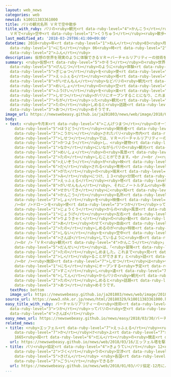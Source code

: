```yaml
---
layout: web_news
categories: web
newsid: k10011383361000
title: パリの観光名所 ＶＲで空中散歩
title_with_ruby: パリの<ruby>観光<rt data-ruby-level="4">かんこう</rt></ruby><ruby>名所<rt data-ruby-level="3">めいしょ</rt></ruby>
  ＶＲで<ruby>空中<rt data-ruby-level="1">くうちゅう</rt></ruby><ruby>散歩<rt data-ruby-level="4">さんぽ</rt></ruby>
last_modified_at: '2018-03-29T06:41:00+09:00'
datetime: 2018<ruby>年<rt data-ruby-level="1">ねん</rt></ruby>03<ruby>月<rt data-ruby-level="1">がつ</rt></ruby>29<ruby>日<rt
  data-ruby-level="1">にち</rt></ruby> 06<ruby>時<rt data-ruby-level="2">じ</rt></ruby>41<ruby>分<rt
  data-ruby-level="2">ふん</rt></ruby>
description: 仮想の世界を現実のように体験できるＶＲ＝バーチャルリアリティーの技術を使い、エッフェル塔や凱旋門などパリの観光名所の空からの風景を楽しむことができる施設がパリにオープンすることになり、これまでとは少し違った観光が楽しめると話題を集めそうです。
summary: <ruby>仮想<rt data-ruby-level="5">かそう</rt></ruby>の<ruby>世界<rt data-ruby-level="3">せかい</rt></ruby>を<ruby>現実<rt
  data-ruby-level="5">げんじつ</rt></ruby>のように<ruby>体験<rt data-ruby-level="4">たいけん</rt></ruby>できるＶＲ＝バーチャルリアリティーの<ruby>技術<rt
  data-ruby-level="5">ぎじゅつ</rt></ruby>を<ruby>使<rt data-ruby-level="3">つか</rt></ruby>い、<ruby>エッフェル<rt
  data-ruby-level="7">えっふぇる</rt></ruby><ruby>塔<rt data-ruby-level="7">とう</rt></ruby>や<ruby>凱旋門<rt
  data-ruby-level="8">がいせんもん</rt></ruby>などパリの<ruby>観光<rt data-ruby-level="4">かんこう</rt></ruby><ruby>名所<rt
  data-ruby-level="3">めいしょ</rt></ruby>の<ruby>空<rt data-ruby-level="1">そら</rt></ruby>からの<ruby>風景<rt
  data-ruby-level="4">ふうけい</rt></ruby>を<ruby>楽<rt data-ruby-level="2">たの</rt></ruby>しむことができる<ruby>施設<rt
  data-ruby-level="7">しせつ</rt></ruby>がパリにオープンすることになり、これまでとは<ruby>少<rt data-ruby-level="2">すこ</rt></ruby>し<ruby>違<rt
  data-ruby-level="7">ちが</rt></ruby>った<ruby>観光<rt data-ruby-level="4">かんこう</rt></ruby>が<ruby>楽<rt
  data-ruby-level="2">たの</rt></ruby>しめると<ruby>話題<rt data-ruby-level="3">わだい</rt></ruby>を<ruby>集<rt
  data-ruby-level="3">あつ</rt></ruby>めそうです。
image_url: https://newswebeasy.github.io/ja201803/news/web/image/2018/03/29/K10011383361_1803290628_1803290640_01_02.jpg
body:
- text: <ruby>今月末<rt data-ruby-level="4">こんげつまつ</rt></ruby>のオープンを<ruby>前<rt data-ruby-level="2">まえ</rt></ruby>に<ruby>報道<rt
    data-ruby-level="5">ほうどう</rt></ruby><ruby>関係者<rt data-ruby-level="4">かんけいしゃ</rt></ruby>などに<ruby>公開<rt
    data-ruby-level="3">こうかい</rt></ruby>されたパリ<ruby>市内<rt data-ruby-level="2">しない</rt></ruby>の<ruby>施設<rt
    data-ruby-level="7">しせつ</rt></ruby>では、ＶＲ＝バーチャルリアリティーの<ruby>技術<rt data-ruby-level="5">ぎじゅつ</rt></ruby>を<ruby>活用<rt
    data-ruby-level="2">かつよう</rt></ruby>し、<ruby>建物<rt data-ruby-level="4">たてもの</rt></ruby>の<ruby>中<rt
    data-ruby-level="1">なか</rt></ruby>にいながらパリの<ruby>観光<rt data-ruby-level="4">かんこう</rt></ruby><ruby>名所<rt
    data-ruby-level="3">めいしょ</rt></ruby>の<ruby>風景<rt data-ruby-level="4">ふうけい</rt></ruby>を<ruby>楽<rt
    data-ruby-level="2">たの</rt></ruby>しむことができます。<br /><br /><ruby>利用客<rt data-ruby-level="4">りようきゃく</rt></ruby>は<ruby>映像<rt
    data-ruby-level="6">えいぞう</rt></ruby>が<ruby>映<rt data-ruby-level="6">うつ</rt></ruby>し<ruby>出<rt
    data-ruby-level="6">だ</rt></ruby>される<ruby>専用<rt data-ruby-level="6">せんよう</rt></ruby>のゴーグル<ruby>型<rt
    data-ruby-level="4">がた</rt></ruby>の<ruby>端末<rt data-ruby-level="7">たんまつ</rt></ruby>を<ruby>身<rt
    data-ruby-level="3">み</rt></ruby>につけ、１３<ruby>分間<rt data-ruby-level="2">ふんかん</rt></ruby>かけて<ruby>エッフェル<rt
    data-ruby-level="7">えっふぇる</rt></ruby><ruby>塔<rt data-ruby-level="7">とう</rt></ruby>や<ruby>凱旋門<rt
    data-ruby-level="8">がいせんもん</rt></ruby>、それにノートルダム<ruby>寺院<rt data-ruby-level="3">じいん</rt></ruby>など<ruby>世界的<rt
    data-ruby-level="4">せかいてき</rt></ruby>に<ruby>知<rt data-ruby-level="2">し</rt></ruby>られるパリの<ruby>観光<rt
    data-ruby-level="4">かんこう</rt></ruby><ruby>名所<rt data-ruby-level="3">めいしょ</rt></ruby>およそ２０か<ruby>所<rt
    data-ruby-level="3">しょ</rt></ruby>を<ruby>映像<rt data-ruby-level="6">えいぞう</rt></ruby>でめぐります。<br
    /><br />ドローンを<ruby>使<rt data-ruby-level="3">つか</rt></ruby>って<ruby>撮影<rt data-ruby-level="7">さつえい</rt></ruby>した<ruby>上空<rt
    data-ruby-level="1">じょうくう</rt></ruby>からの<ruby>風景<rt data-ruby-level="4">ふうけい</rt></ruby>を<ruby>上下<rt
    data-ruby-level="1">じょうげ</rt></ruby><ruby>左右<rt data-ruby-level="1">さゆう</rt></ruby>、<ruby>利用客<rt
    data-ruby-level="4">りようきゃく</rt></ruby>の<ruby>動<rt data-ruby-level="3">うご</rt></ruby>きに<ruby>合<rt
    data-ruby-level="2">あ</rt></ruby>わせて<ruby>自由<rt data-ruby-level="3">じゆう</rt></ruby>に<ruby>楽<rt
    data-ruby-level="2">たの</rt></ruby>しめるのが<ruby>特徴<rt data-ruby-level="7">とくちょう</rt></ruby>で、まるでパリ<ruby>市内<rt
    data-ruby-level="2">しない</rt></ruby>を<ruby>空中<rt data-ruby-level="1">くうちゅう</rt></ruby><ruby>散歩<rt
    data-ruby-level="4">さんぽ</rt></ruby>しているように<ruby>感<rt data-ruby-level="3">かん</rt></ruby>じることができるということです。<br
    /><br />「ＶＲ<ruby>観光<rt data-ruby-level="4">かんこう</rt></ruby>」を<ruby>体験<rt data-ruby-level="4">たいけん</rt></ruby>した<ruby>男性<rt
    data-ruby-level="5">だんせい</rt></ruby>は、「<ruby>冒険<rt data-ruby-level="7">ぼうけん</rt></ruby>のようでとても<ruby>楽<rt
    data-ruby-level="2">たの</rt></ruby>しめました。これまで<ruby>見<rt data-ruby-level="1">み</rt></ruby>たことがないパリを<ruby>知<rt
    data-ruby-level="2">し</rt></ruby>ることができます」と<ruby>話<rt data-ruby-level="2">はな</rt></ruby>していました。<br
    /><br /><ruby>施設<rt data-ruby-level="7">しせつ</rt></ruby>は<ruby>今月<rt data-ruby-level="2">こんげつ</rt></ruby>３１<ruby>日<rt
    data-ruby-level="1">にち</rt></ruby>にオープンする<ruby>予定<rt data-ruby-level="3">よてい</rt></ruby>で、これまでとは<ruby>少<rt
    data-ruby-level="2">すこ</rt></ruby>し<ruby>違<rt data-ruby-level="7">ちが</rt></ruby>った<ruby>視点<rt
    data-ruby-level="6">してん</rt></ruby>からパリの<ruby>観光<rt data-ruby-level="4">かんこう</rt></ruby>を<ruby>楽<rt
    data-ruby-level="2">たの</rt></ruby>しめると<ruby>話題<rt data-ruby-level="3">わだい</rt></ruby>を<ruby>集<rt
    data-ruby-level="3">あつ</rt></ruby>めそうです。
  textPos: bottom
  image_url: https://newswebeasy.github.io/ja201803/news/web/image/2018/03/29/K10011383361_1803290628_1803290640_01_03.jpg
source_url: https://www3.nhk.or.jp/news/html/20180329/k10011383361000.html
easy_title_with_ruby: バーチャルリアリティーの<ruby>技術<rt data-ruby-level="5">ぎじゅつ</rt></ruby>を<ruby>使<rt
  data-ruby-level="3">つか</rt></ruby>ってパリの<ruby>空<rt data-ruby-level="1">そら</rt></ruby>を<ruby>散歩<rt
  data-ruby-level="4">さんぽ</rt></ruby>
easy_news_url: https://newswebeasy.github.io/news/easy/2018/03/30/バーチャルリアリティーの技術を使ってパリの空を散歩
related_news:
- title: <ruby>エッフェル<rt data-ruby-level="7">えっふぇる</rt></ruby><ruby>塔<rt data-ruby-level="7">とう</rt></ruby>を<ruby>駆<rt
    data-ruby-level="7">か</rt></ruby>け<ruby>上<rt data-ruby-level="7">あ</rt></ruby>がる
    1665<ruby>段<rt data-ruby-level="6">だん</rt></ruby>の<ruby>競走<rt data-ruby-level="4">きょうそう</rt></ruby>
  url: https://newswebeasy.github.io/news/web/2018/03/16/エッフェル塔を駆け上がる-1665段の競走
- title: パリ<ruby>協定<rt data-ruby-level="4">きょうてい</rt></ruby> 12<ruby>月<rt data-ruby-level="1">がつ</rt></ruby>にルール<ruby>作<rt
    data-ruby-level="2">づく</rt></ruby>りの<ruby>交渉<rt data-ruby-level="7">こうしょう</rt></ruby><ruby>期限<rt
    data-ruby-level="5">きげん</rt></ruby> <ruby>各国<rt data-ruby-level="4">かっこく</rt></ruby>は<ruby>合意<rt
    data-ruby-level="3">ごうい</rt></ruby>できるか
  url: https://newswebeasy.github.io/news/web/2018/01/03/パリ協定-12月にルール作りの交渉期限-各国は合意できるか
...
```

